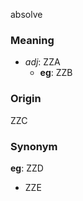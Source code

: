 absolve
### Meaning
+ _adj_: ZZA
    + __eg__: ZZB

### Origin

ZZC

### Synonym

__eg__: ZZD

+ ZZE


